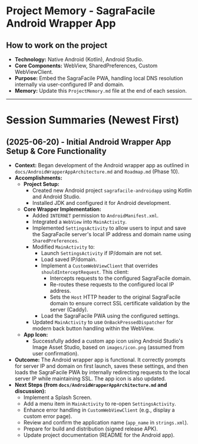 # Project Memory - SagraFacile Android Wrapper App

## How to work on the project
*   **Technology:** Native Android (Kotlin), Android Studio.
*   **Core Components:** WebView, SharedPreferences, Custom WebViewClient.
*   **Purpose:** Embed the SagraFacile PWA, handling local DNS resolution internally via user-configured IP and domain.
*   **Memory:** Update this `ProjectMemory.md` file at the end of each session.

---
# Session Summaries (Newest First)

## (2025-06-20) - Initial Android Wrapper App Setup & Core Functionality
*   **Context:** Began development of the Android wrapper app as outlined in `docs/AndroidWrapperAppArchitecture.md` and `Roadmap.md` (Phase 10).
*   **Accomplishments:**
    *   **Project Setup:**
        *   Created new Android project `sagrafacile-androidapp` using Kotlin and Android Studio.
        *   Installed JDK and configured it for Android development.
    *   **Core Wrapper Implementation:**
        *   Added `INTERNET` permission to `AndroidManifest.xml`.
        *   Integrated a `WebView` into `MainActivity`.
        *   Implemented `SettingsActivity` to allow users to input and save the SagraFacile server's local IP address and domain name using `SharedPreferences`.
        *   Modified `MainActivity` to:
            *   Launch `SettingsActivity` if IP/domain are not set.
            *   Load saved IP/domain.
            *   Implement a `CustomWebViewClient` that overrides `shouldInterceptRequest`. This client:
                *   Intercepts requests to the configured SagraFacile domain.
                *   Re-routes these requests to the configured local IP address.
                *   Sets the `Host` HTTP header to the original SagraFacile domain to ensure correct SSL certificate validation by the server (Caddy).
            *   Load the SagraFacile PWA using the configured settings.
        *   Updated `MainActivity` to use `OnBackPressedDispatcher` for modern back button handling within the WebView.
    *   **App Icon:**
        *   Successfully added a custom app icon using Android Studio's Image Asset Studio, based on `images/icon.png` (assumed from user confirmation).
*   **Outcome:** The Android wrapper app is functional. It correctly prompts for server IP and domain on first launch, saves these settings, and then loads the SagraFacile PWA by internally redirecting requests to the local server IP while maintaining SSL. The app icon is also updated.
*   **Next Steps (from `docs/AndroidWrapperAppArchitecture.md` and discussion):**
    *   Implement a Splash Screen.
    *   Add a menu item in `MainActivity` to re-open `SettingsActivity`.
    *   Enhance error handling in `CustomWebViewClient` (e.g., display a custom error page).
    *   Review and confirm the application name (`app_name` in `strings.xml`).
    *   Prepare for build and distribution (signed release APK).
    *   Update project documentation (README for the Android app).
